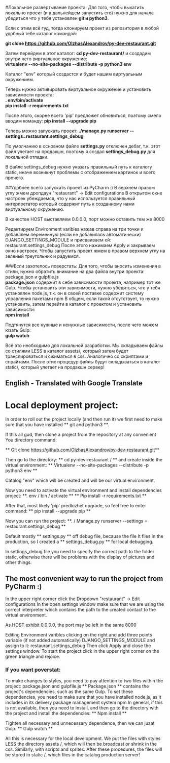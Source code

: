 #Локальное развёртывание проекта:
Для того, чтобы выкатить локально проект (и в дальнейшем запустить его)
нужно для начала убедиться что у тебя установлен **git и python3**.

Если с этим всё гуд, тогда клонируем проект из репозитория в любой удобный
тебе каталог командой:

**git clone https://github.com/OlzhasAlexandrov/py-dev-restaurant.git**

Затем перейдем в этот каталог: **cd py-dev-restaurant/**
и создадим внутри него виртуальное окружение:   
**virtualenv --no-site-packages --distribute -p python3 env**

Каталог "env" который создастся и будет нашим виртуальным окружением.

Теперь нужно активировать виртуальное окружение и установить зависимости
проекта:   
**. env/bin/activate**  
**pip install -r requirements.txt**

После этого, скорее всего 'pip' предложет обновиться, поэтому смело вводим
команду: **pip install --upgrade pip**

Теперь можно запускать проект: 
**./manage.py runserver --settings=restaurant.settings_debug**

По умолчанию в основном файле **settings.py** отключен дебаг, т.к. этот файл 
улетает на продакшн, поэтому я создал **settings_debug.py** для локальной отладки.

В файле settings_debug нужно указать правильный путь к каталогу static, 
иначе возникнут проблемы с отображением картинок и всего прочего.

##Удобнее всего запускать проект из PyCharm :) 
В верхнем правом углу жмем дропдаун "restaurant" -> Edit configurations
В открытом окне настроек убеждаемся, что у нас используется правильный интерпретатор
который содержит путь к созданному нами виртуальному окружению.

В качестве HOST выставляем 0.0.0.0, порт можно оставить тем же 8000

Редактируем Environment varibles нажав справа на три точки и добавляем
переменную (если не добавилась автоматически) DJANGO_SETTINGS_MODULE
и присваиваем ей: restaurant.settings_debug
После этого нажимаем Apply и закрываем окно настроек. 
Чтобы запустить проект жмем в правом верхнем углу на зеленый треугольник и радуемся.

###Если захотелось поверстать:
Для того, чтобы вносить изменения в стили, нужно обратить внимание на два файла
внутри проекта: package.json и gulpfile.js  
**package.json** содержит в себе зависимости проекта, например тот же Gulp.
Чтобы установить эти зависимости, нужно убедиться, что у тебя установлен
node.js, т.к. он в своей поставке содержит систему управления пакетами npm
В общем, если такой отсутствует, то нужно установить, затем перейти в каталог с проектом
и установить зависимости:  
**npm install**

Подтянутся все нужные и ненужные зависимости, после чего можем юзать 
Gulp:  
**gulp watch**

Всё это необходимо для локальной разработки. Мы складываем файлы со стилями LESS
в каталог assets/, который затем будет транслироваться и сжиматься в css. 
Аналогично со скриптами и спрайтами. После этих процедур файлы будут складываться
в каталог static/, который улетает на продакшн сервер!

## English - Translated with Google Translate
# Local deployment project:
In order to roll out the project locally (and then run it)
we first need to make sure that you have installed ** git and python3 **.

If this all gud, then clone a project from the repository at any convenient
You directory command:

** Git clone https://github.com/OlzhasAlexandrov/py-dev-restaurant.git**

Then go to the directory: ** cd py-dev-restaurant / **
and create inside the virtual environment:
** Virtualenv --no-site-packages --distribute -p python3 env **

Catalog "env" which will be created and will be our virtual environment.

Now you need to activate the virtual environment and install dependencies
project:
**. env / bin / activate **
** Pip install -r requirements.txt **

After that, most likely 'pip' predlozhet upgrade, so feel free to enter
command: ** pip install --upgrade pip **

Now you can run the project:
**. / Manage.py runserver --settings = restaurant.settings_debug **

Default mostly ** settings.py ** off debug file, because the file
It flies in the production, so I created a ** settings_debug.py ** for local debugging.

In settings_debug file you need to specify the correct path to the folder static,
otherwise there will be problems with the display of pictures and other things.

## The most convenient way to run the project from PyCharm :)
In the upper right corner click the Dropdown "restaurant" -> Edit configurations
In the open settings window make sure that we are using the correct interpreter
which contains the path to the created contact to the virtual environment.

As HOST exhibit 0.0.0.0, the port may be left in the same 8000

Editing Environment varibles clicking on the right and add three points
variable (if not added automatically) DJANGO_SETTINGS_MODULE
and assign to it: restaurant.settings_debug
Then click Apply and close the settings window.
To start the project click in the upper right corner on the green triangle and rejoice.

### If you want poverstat:
To make changes to styles, you need to pay attention to two files
within the project: package.json and gulpfile.js
** Package.json ** contains the project's dependencies, such as the same Gulp.
To set these dependencies, you need to make sure that you have installed
node.js, as it includes in its delivery package management system npm
In general, if this is not available, then you need to install, and then go to the directory with the project
and install the dependencies:
** Npm install **

Tighten all necessary and unnecessary dependence, then we can juzat
Gulp:
** Gulp watch **

All this is necessary for the local development. We put the files with styles LESS
the directory assets /, which will then be broadcast or shrink in the css.
Similarly, with scripts and sprites. After these procedures, the files will be stored
in static /, which flies in the catalog production server!